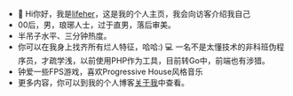 - 👋 Hi你好，我是[lifeher](https://lifeher.cn/)，这是我的个人主页，我会向访客介绍我自己
- 00后，男，琅琊人士，过于直男，落后审美。
- 半吊子水平、三分钟热度。
- 你可以在我身上找齐所有烂人特征，哈哈:)
💻 一名不是太懂技术的非科班伪程序员，才疏学浅，以前使用PHP作为工具，目前转Go中，前端也有涉猎。
- 钟爱一些FPS游戏，喜欢Progressive House风格音乐
- 更多内容，你可以到我的个人博客[关于我](https://lifeher.cn/?page_id=124)中查看。
